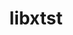 ---
title: "libxtst"
layout: cache
categories: [package, develop-2025-07-13]
meta: {"compilers": ["gcc@11.4.0"], "num_specs": 2, "num_specs_by_stack": {"e4s": 1, "hep": 1, "root": 2}, "oss": ["ubuntu22.04"], "platforms": ["linux"], "stacks": ["e4s", "hep", "root"], "targets": ["x86_64_v3"], "versions": ["1.2.5"]}
spec_details: [{"compiler": "gcc@11.4.0", "hash": "jug4d7xu6yy7fb2vsqoct2d24euy457r", "os": "ubuntu22.04", "platform": "linux", "size": "-", "stacks": ["hep", "root"], "target": "x86_64_v3", "variants": ["build_system=autotools"], "versions": ["1.2.5"]}, {"compiler": "gcc@11.4.0", "hash": "ocywhzdmiu5fckecklr3hxofu4cz65gf", "os": "ubuntu22.04", "platform": "linux", "size": "-", "stacks": ["e4s", "root"], "target": "x86_64_v3", "variants": ["build_system=autotools"], "versions": ["1.2.5"]}]
---